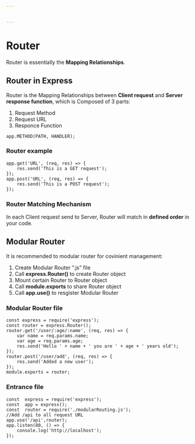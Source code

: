 ```yaml
---


---
```


<h1 id="router">Router</h1>
<p>Router is essentially the <strong>Mapping Relationships</strong>.</p>
<h2 id="router-in-express">Router in Express</h2>
<p>Router is the Mapping Relationships between <strong>Client request</strong> and <strong>Server response function</strong>, which is Composed of 3 parts:</p>
<ol>
<li>Request Method</li>
<li>Request URL</li>
<li>Responce Function</li>
</ol>
<pre class=" language-js"><code class="prism  language-js">app<span class="token punctuation">.</span><span class="token function">METHOD</span><span class="token punctuation">(</span>PATH<span class="token punctuation">,</span> HANDLER<span class="token punctuation">)</span><span class="token punctuation">;</span>
</code></pre>
<h3 id="router-example">Router example</h3>
<pre class=" language-js"><code class="prism  language-js">app<span class="token punctuation">.</span><span class="token keyword">get</span><span class="token punctuation">(</span><span class="token string">'URL'</span><span class="token punctuation">,</span> <span class="token punctuation">(</span>req<span class="token punctuation">,</span> res<span class="token punctuation">)</span> <span class="token operator">=&gt;</span> <span class="token punctuation">{</span>
	res<span class="token punctuation">.</span><span class="token function">send</span><span class="token punctuation">(</span><span class="token string">'This is a GET request'</span><span class="token punctuation">)</span><span class="token punctuation">;</span>
<span class="token punctuation">}</span><span class="token punctuation">)</span><span class="token punctuation">;</span>
app<span class="token punctuation">.</span><span class="token function">post</span><span class="token punctuation">(</span><span class="token string">'URL'</span><span class="token punctuation">,</span> <span class="token punctuation">(</span>req<span class="token punctuation">,</span> res<span class="token punctuation">)</span> <span class="token operator">=&gt;</span> <span class="token punctuation">{</span>
	res<span class="token punctuation">.</span><span class="token function">send</span><span class="token punctuation">(</span><span class="token string">'This is a POST request'</span><span class="token punctuation">)</span><span class="token punctuation">;</span>
<span class="token punctuation">}</span><span class="token punctuation">)</span><span class="token punctuation">;</span>
</code></pre>
<h3 id="router-matching-mechanism">Router Matching Mechanism</h3>
<p>In each Client request send to Server, Router will match in <strong>defined order</strong> in your code.</p>
<h2 id="modular-router">Modular Router</h2>
<p>It is recommended to modular router for covinient management:</p>
<ol>
<li>Create Modular Router “.js” file</li>
<li>Call <strong>express.Router()</strong> to create Router object</li>
<li>Mount certain Router to Router object</li>
<li>Call <strong>module.exports</strong> to share Router object</li>
<li>Call <strong>app.use()</strong> to resgister Modular Router</li>
</ol>
<h3 id="modular-router-file">Modular Router file</h3>
<pre class=" language-js"><code class="prism  language-js"><span class="token keyword">const</span> express <span class="token operator">=</span> <span class="token function">require</span><span class="token punctuation">(</span><span class="token string">'express'</span><span class="token punctuation">)</span><span class="token punctuation">;</span>
<span class="token keyword">const</span> router <span class="token operator">=</span> express<span class="token punctuation">.</span><span class="token function">Router</span><span class="token punctuation">(</span><span class="token punctuation">)</span><span class="token punctuation">;</span>
router<span class="token punctuation">.</span><span class="token keyword">get</span><span class="token punctuation">(</span><span class="token string">'/user/:age/:name'</span><span class="token punctuation">,</span> <span class="token punctuation">(</span>req<span class="token punctuation">,</span> res<span class="token punctuation">)</span> <span class="token operator">=&gt;</span> <span class="token punctuation">{</span>
	<span class="token keyword">var</span> name <span class="token operator">=</span> req<span class="token punctuation">.</span>params<span class="token punctuation">.</span>name<span class="token punctuation">;</span>
	<span class="token keyword">var</span> age <span class="token operator">=</span> req<span class="token punctuation">.</span>params<span class="token punctuation">.</span>age<span class="token punctuation">;</span>
	res<span class="token punctuation">.</span><span class="token function">send</span><span class="token punctuation">(</span><span class="token string">'Hello '</span> <span class="token operator">+</span> name <span class="token operator">+</span> <span class="token string">' you are '</span> <span class="token operator">+</span> age <span class="token operator">+</span> <span class="token string">' years old'</span><span class="token punctuation">)</span><span class="token punctuation">;</span>
<span class="token punctuation">}</span><span class="token punctuation">)</span><span class="token punctuation">;</span>
router<span class="token punctuation">.</span><span class="token function">post</span><span class="token punctuation">(</span><span class="token string">'/user/add'</span><span class="token punctuation">,</span> <span class="token punctuation">(</span>req<span class="token punctuation">,</span> res<span class="token punctuation">)</span> <span class="token operator">=&gt;</span> <span class="token punctuation">{</span>
	res<span class="token punctuation">.</span><span class="token function">send</span><span class="token punctuation">(</span><span class="token string">'Added a new user'</span><span class="token punctuation">)</span><span class="token punctuation">;</span>
<span class="token punctuation">}</span><span class="token punctuation">)</span><span class="token punctuation">;</span>
module<span class="token punctuation">.</span>exports <span class="token operator">=</span> router<span class="token punctuation">;</span>
</code></pre>
<h3 id="entrance-file">Entrance file</h3>
<pre class=" language-js"><code class="prism  language-js"><span class="token keyword">const</span>  express <span class="token operator">=</span> <span class="token function">require</span><span class="token punctuation">(</span><span class="token string">'express'</span><span class="token punctuation">)</span><span class="token punctuation">;</span>
<span class="token keyword">const</span>  app <span class="token operator">=</span> <span class="token function">express</span><span class="token punctuation">(</span><span class="token punctuation">)</span><span class="token punctuation">;</span>
<span class="token keyword">const</span>  router <span class="token operator">=</span> <span class="token function">require</span><span class="token punctuation">(</span><span class="token string">'./modularRouting.js'</span><span class="token punctuation">)</span><span class="token punctuation">;</span>
<span class="token comment">//Add /api to all request URL</span>
app<span class="token punctuation">.</span><span class="token function">use</span><span class="token punctuation">(</span><span class="token string">'/api'</span><span class="token punctuation">,</span>router<span class="token punctuation">)</span><span class="token punctuation">;</span>
app<span class="token punctuation">.</span><span class="token function">listen</span><span class="token punctuation">(</span><span class="token number">80</span><span class="token punctuation">,</span> <span class="token punctuation">(</span><span class="token punctuation">)</span> <span class="token operator">=&gt;</span> <span class="token punctuation">{</span>
	console<span class="token punctuation">.</span><span class="token function">log</span><span class="token punctuation">(</span><span class="token string">'http://localhost'</span><span class="token punctuation">)</span><span class="token punctuation">;</span>
<span class="token punctuation">}</span><span class="token punctuation">)</span><span class="token punctuation">;</span>
</code></pre>

